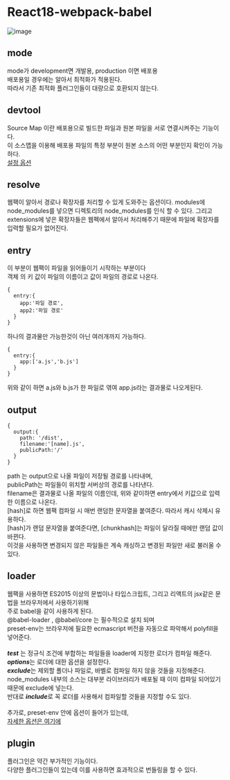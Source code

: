# React18-webpack-babel
![image](https://user-images.githubusercontent.com/104764474/201090568-b06aedbc-c94a-41e4-9fb0-eeb3b445d8df.png)

## mode
mode가 development면 개발용, production 이면 배포용 <br/>
배포용일 경우에는 알아서 최적화가 적용된다.  <br/>
따라서 기존 최적화 플러그인들이 대량으로 호환되지 않는다.<br/>

## devtool
Source Map 이란 배포용으로 빌드한 파일과 원본 파일을 서로 연결시켜주는 기능이다. <br/>
이 소스맵을 이용해 배포용 파일의 특정 부분이 원본 소스의 어떤 부분인지 확인이 가능하다. <br/>
[설정 옵션](https://webpack.js.org/configuration/devtool/#devtool)

## resolve
웹팩이 알아서 경로나 확장자를 처리할 수 있게 도와주는 옵션이다.
modules에 node_modules를 넣으면 디렉토리의 node_modules를 인식 할 수 있다.
그리고 extensions에 넣은 확장자들은 웹펙에서 알아서 처리해주기 때문에 파일에 확장자를 입력할 필요가 없어진다.

## entry
이 부분이 웹팩이 파일을 읽어들이기 시작하는 부분이다 <br/>
객체 의 키 값이 파일의 이름이고 값이 파일의 경로로 나온다.<br/>
```
{
  entry:{
    app:'파일 경로',
    app2:'파일 경로'
  }
}
```
하나의 결과물만 가능한것이 아닌 여러개까지 가능하다.<br/>
```
{
  entry:{
    app:['a.js','b.js']
  }
}
```
위와 같이 하면 a.js와 b.js가 한 파일로 엮여 app.js라는 결과물로 나오게된다.<br/>

## output
```
{
  output:{
    path: '/dist',
    filename:'[name].js',
    publicPath:'/'
  }
}
```
path 는 output으로 나올 파일이 저장될 경로를 나타내며,<br/>
publicPath는 파일들이 위치할 서버상의 경로를 나타낸다.<br/>
filename은 결과물로 나올 파일의 이름인데, 위와 같이하면 entry에서 키값으로 입력한 이름으로 나온다.<br/>
[hash]로 하면 웹팩 컴파일 시 매번 랜덤한 문자열을 붙여준다. 따라서 캐시 삭제시 유용하다.<br/>
[hash]가 랜덤 문자열을 붙여준다면, [chunkhash]는 파일이 달라질 때에만 랜덤 값이 바뀐다.<br/>
이것을 사용하면 변경되지 않은 파일들은 계속 캐싱하고 변경된 파일만 새로 불러올 수 있다.

## loader
웹팩을 사용하면 ES2015 이상의 문법이나 타입스크립트, 그리고 리액트의 jsx같은 문법을 브라우저에서 사용하기위해<br/>
주로 babel을 같이 사용하게 된다.<br/>
@babel-loader , @babel/core 는 필수적으로 설치 되며 <br/>
preset-env는 브라우저에 필요한 ecmascript 버전을 자동으로 파악해서 polyfill을 넣어준다.<br/>
<br/>
***test*** 는 정규식 조건에 부합하는 파일들을 loader에 지정한 로더가 컴파일 해준다.<br/>
***options***는 로더에 대한 옵션을 설정한다.<br/>
***exclude***는 제외할 폴더나 파일로, 바벨로 컴파일 하지 않을 것들을 지정해준다.<br/>
node_modules 내부의 소스는 대부분 라이브러리가 배포될 때 이미 컴파일 되어있기 때문에 exclude에 넣는다.<br/>
반대로 ***include***로 꼭 로더를 사용해서 컴파일할 것들을 지정할 수도 있다.<br/>
<br/>
추가로, preset-env 안에 옵션이 들어가 있는데,<br/>
[자세한 옵션은 여기에](https://babeljs.io/docs/en/babel-preset-env#options)<br/>

## plugin
플러그인은 약간 부가적인 기능이다.<br/>
다양한 플러그인들이 있는데 이를 사용하면 효과적으로 번들링을 할 수 있다.<br/>







